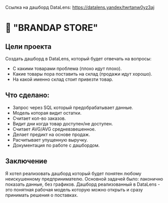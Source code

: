 Ссылка на дашборд DataLens: https://datalens.yandex/twrtanw0yz3aj

# 🍇 "BRANDAP STORE"

## Цели проекта
Создать дашборд в DataLens, который будет отвечать на вопросы:
  - С какими товарами проблема (плохо идут плохо).
  - Какие товары пора поставить на склад (продажи идут хорошо).
  - На какой именно склад стоит привезти товар.

## Что сделано:
- Запрос через SQL который предобрабатывает данные.
- Модель которая видит остатки.
- Считает кол-во заказов.
- Видит дни когда товар доступен/не доступен.
- Считает AVG/AVG средневзвешенное.
- Делает предикт на основе продаж.
- Расчитывает упущенную выручку.
- Документация по работе с дашбордом.

## Заключение
Я хотел реализовать дашборд который будет понятен любому неискушенному предпринимателю. Основной задачей было: лаконично показать данные, без графиков. Дашборд реализованный в DataLens - это понятная рабочая модель которую можно открыть и сразу принимать решения о поставках.
